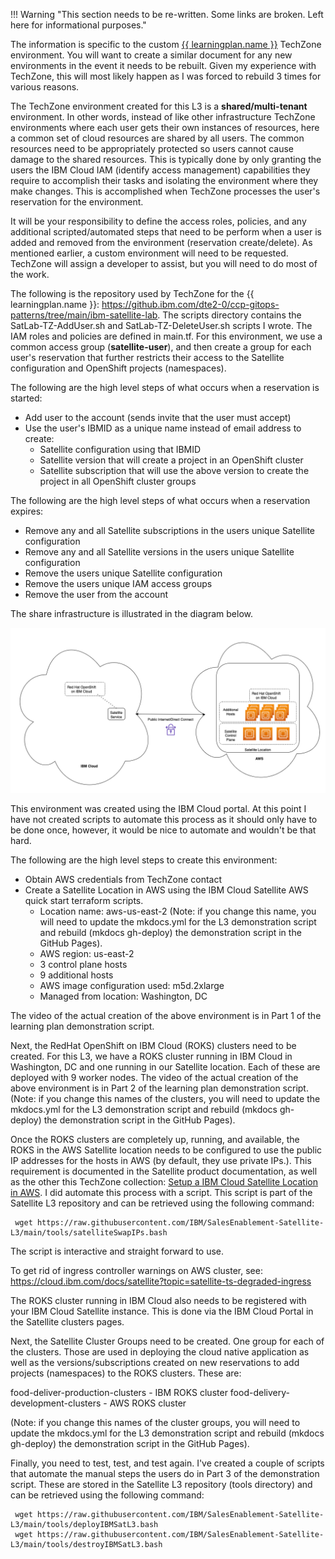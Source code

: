 !!! Warning "This section needs to be re-written. Some links are broken. Left here for informational purposes."


The information is specific to the custom <a href="https://techzone.ibm.com/collection/se-l3-ibm-cloud-satellite" target="_blank">{{ learningplan.name }}</a> TechZone environment. You will want to create a similar document for any new environments in the event it needs to be rebuilt. Given my experience with TechZone, this will most likely happen as I was forced to rebuild 3 times for various reasons.

The TechZone environment created for this L3 is a **shared/multi-tenant** environment. In other words, instead of like other infrastructure TechZone environments where each user gets their own instances of resources, here a common set of cloud resources are shared by all users. The common resources need to be appropriately protected so users cannot cause damage to the shared resources. This is typically done by only granting the users the IBM Cloud IAM (identify access management) capabilities they require to accomplish their tasks and isolating the environment where they make changes. This is accomplished when TechZone processes the user's reservation for the environment.

It will be your responsibility to define the access roles, policies, and any additional scripted/automated steps that need to be perform when a user is added and removed from the environment (reservation create/delete). As mentioned earlier, a custom environment will need to be requested.  TechZone will assign a developer to assist, but you will need to do most of the work.

The following is the repository used by TechZone for the {{ learningplan.name }}: https://github.ibm.com/dte2-0/ccp-gitops-patterns/tree/main/ibm-satellite-lab. The scripts directory contains the SatLab-TZ-AddUser.sh and SatLab-TZ-DeleteUser.sh scripts I wrote. The IAM roles and policies are defined in main.tf. For this environment, we use a common access group (**satellite-user**), and then create a group for each user's reservation that further restricts their access to the Satellite configuration and OpenShift projects (namespaces).

The following are the high level steps of what occurs when a reservation is started:

- Add user to the account (sends invite that the user must accept)
- Use the user's IBMID as a unique name instead of email address to create:
  - Satellite configuration using that IBMID
  - Satellite version that will create a project in an OpenShift cluster
  - Satellite subscription that will use the above version to create the project in all OpenShift cluster groups

The following are the high level steps of what occurs when a reservation expires:

- Remove any and all Satellite subscriptions in the users unique Satellite configuration
- Remove any and all Satellite versions in the users unique Satellite configuration
- Remove the users unique Satellite configuration
- Remove the users unique IAM access groups
- Remove the user from the account

The share infrastructure is illustrated in the diagram below.

![](_attachments/L3-Arch2.png)

This environment was created using the IBM Cloud portal. At this point I have not created scripts to automate this process as it should only have to be done once, however, it would be nice to automate and wouldn't be that hard.

The following are the high level steps to create this environment:

- Obtain AWS credentials from TechZone contact
- Create a Satellite Location in AWS using the IBM Cloud Satellite AWS quick start terraform scripts.
  - Location name: aws-us-east-2 (Note: if you change this name, you will need to update the mkdocs.yml for the L3 demonstration script and rebuild (mkdocs gh-deploy) the demonstration script in the GitHub Pages).
  - AWS region: us-east-2
  - 3 control plane hosts
  - 9 additional hosts
  - AWS image configuration used: m5d.2xlarge
  - Managed from location: Washington, DC

The video of the actual creation of the above environment is in Part 1 of the learning plan demonstration script.

Next, the RedHat OpenShift on IBM Cloud (ROKS) clusters need to be created. For this L3, we have a ROKS cluster running in IBM Cloud in Washington, DC and one running in our Satellite location. Each of these are deployed with 9 worker nodes. The video of the actual creation of the above environment is in Part 2 of the learning plan demonstration script. (Note: if you change this names of the clusters, you will need to update the mkdocs.yml for the L3 demonstration script and rebuild (mkdocs gh-deploy) the demonstration script in the GitHub Pages).

Once the ROKS clusters are completely up, running, and available, the ROKS in the AWS Satellite location needs to be configured to use the public IP addresses for the hosts in AWS (by default, they use private IPs.). This requirement is documented in the Satellite product documentation, as well as the other this TechZone collection: <a href="https://techzone.ibm.com/collection/SetupIBMCloudSatelliteLocationInAWS" target="_blank">Setup a IBM Cloud Satellite Location in AWS</a>. I did automate this process with a script.  This script is part of the Satellite L3 repository and can be retrieved using the following command:

```
 wget https://raw.githubusercontent.com/IBM/SalesEnablement-Satellite-L3/main/tools/satelliteSwapIPs.bash
```

 The script is interactive and straight forward to use.

 To get rid of ingress controller warnings on AWS cluster, see: https://cloud.ibm.com/docs/satellite?topic=satellite-ts-degraded-ingress

 The ROKS cluster running in IBM Cloud also needs to be registered with your IBM Cloud Satellite instance. This is done via the IBM Cloud Portal in the Satellite clusters pages.

 Next, the Satellite Cluster Groups need to be created. One group for each of the clusters. Those are used in deploying the cloud native application as well as the versions/subscriptions created on new reservations to add projects (namespaces) to the ROKS clusters. These are:

 food-deliver-production-clusters - IBM ROKS cluster
 food-delivery-development-clusters - AWS ROKS cluster

 (Note: if you change this names of the cluster groups, you will need to update the mkdocs.yml for the L3 demonstration script and rebuild (mkdocs gh-deploy) the demonstration script in the GitHub Pages).

 Finally, you need to test, test, and test again. I've created a couple of scripts that automate the manual steps the users do in Part 3 of the demonstration script. These are stored in the Satellite L3 repository (tools directory) and can be retrieved using the following command:

 ```
  wget https://raw.githubusercontent.com/IBM/SalesEnablement-Satellite-L3/main/tools/deployIBMSatL3.bash
  wget https://raw.githubusercontent.com/IBM/SalesEnablement-Satellite-L3/main/tools/destroyIBMSatL3.bash
 ```
